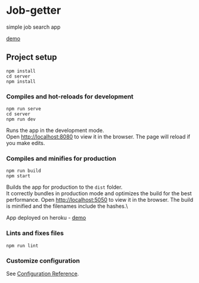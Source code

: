 # Job-getter

simple job search app

[demo](https://job-getter.herokuapp.com/)


## Project setup
```
npm install
cd server
npm install
```

### Compiles and hot-reloads for development
```
npm run serve
cd server
npm run dev
```
Runs the app in the development mode.\
Open [http://localhost:8080](http://localhost:8080) to view it in the browser.
The page will reload if you make edits.

### Compiles and minifies for production
```
npm run build
npm start
```
Builds the app for production to the `dist` folder.\
It correctly bundles in production mode and optimizes the build for the best performance.
Open [http://localhost:5050](http://localhost:5005) to view it in the browser.
The build is minified and the filenames include the hashes.\


App deployed on heroku - [demo](https://job-getter.herokuapp.com/)


### Lints and fixes files
```
npm run lint
```

### Customize configuration
See [Configuration Reference](https://cli.vuejs.org/config/).
